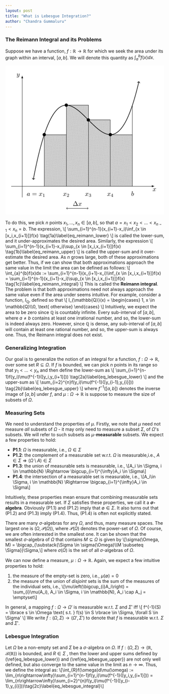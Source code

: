```yaml
---
layout: post
title: "What is Lebesgue Integration?"
author: "Chandra Gummaluru"
---
```

### The Reimann Integral and its Problems

Suppose we have a function, $f: \mathbb{R} \rightarrow \mathbb{R}$ for which we seek the area under its graph within an interval, $[a,b]$. We will denote this quantity as $\int_{a}^{b}f(x)dx$.

<img src="https://github.com/chandra-gummaluru/chandra-gummaluru.github.io/raw/master/media/lebesgue/reimann_lower_sum.gif"/>

To do this, we pick $n$ points $x_1, \dots, x_n \in [a,b]$, so that $a = x_1 < x_2 < \dots < x_{n-1} < x_{n} = b$. The expression,
\\[
\sum_{i=1}^{n-1}(x_{i+1}-x_i)\inf_{x \in [x_i,x_{i+1}]}f(x)  \tag{1a}\label{eq_reimann_lower}
\\]
is called the lower-sum, and it under-approximates the desired area. Similarly, the expression
\\[
\sum_{i=1}^{n-1}(x_{i+1}-x_i)\sup_{x \in [x_i,x_{i+1}]}f(x) \tag{1b}\label{eq_reimann_upper}
\\]
is called the upper-sum and it over-estimate the desired area. As $n$​ grows  large, both of these approximations get better. Thus, if we can show that both approximations approach the same value in the limit the area can be defined as follows:
\\[
\int_{a}^{b}f(x)dx := \sum_{i=1}^{n-1}(x_{i+1}-x_i)\inf_{x \in [x_i,x_{i+1}]}f(x) = \sum_{i=1}^{n-1}(x_{i+1}-x_i)\sup_{x \in [x_i,x_{i+1}]}f(x) \tag{1c}\label{eq_reimann_integral}
\\]
This is called the **Reimann integral**. The problem is that both approximations need not always approach the same value even if the area under seems intuitive. For example, consider a function, $I_{\mathbb{Q}}$, defined so that
\\[
I_{\mathbb{Q}}(x) = \begin{cases}
1, x \in \mathbb{Q}\\\\0, \text{ otherwise}
\end{cases}
\\]
Intuitively, we expect the area to be zero since $\mathbb{Q}$ is countably infinite. Every sub-interval of $[a,b]$, where $a \neq b$ contains at least one irrational number, and so, the lower-sum is indeed always zero. However, since $\mathbb{Q}$ is dense, any sub-interval of $[a,b]$ will contain at least one rational number, and so, the upper-sum is always one. Thus, the Reimann integral does not exist.

### Generalizing Integration

Our goal is to generalize the notion of an integral for a function, $f: \Omega \rightarrow \mathbb{R}$,  over some set $R \subseteq \Omega$. If $f$ is bounded, we can pick $n$ points in its range so that $y_1 < \dots < y_n$ and then define the lower-sum as
\\[
\sum_{i=1}^{n-1}f(y_i)\mu(f^{-1}([y_i,y_{i+1}])) \tag{2a}\label{eq_lebesgue_lower}
\\]
and the upper-sum as
\\[
\sum_{i=2}^{n}f(y_i)\mu(f^{-1}([y_{i-1},y_{i}])) \tag{2b}\label{eq_lebesgue_upper}
\\]
where $f^{-1}([a,b])$ denotes the inverse image of $[a,b]$ under $f$, and $\mu: \Omega \rightarrow \mathbb{R}$ is suppose to measure the size of subsets of $\Omega$.

### Measuring Sets
We need to understand the properties of $\mu$.  Firstly, we note that $\mu$ need not measure *all* subsets of $\Omega$ - it may only need to measure a subset $\Sigma$, of $\Omega$'s subsets. We will refer to such subsets as $\mu$-**measurable** subsets. We expect a few properties to hold:

- **P1.1**: $\Omega$ is measurable, i.e., $\Omega \in \Sigma$ 
- **P1.2**: the complement of a measurable set w.r.t. $\Omega$ is measurable,i.e., $A \in \Sigma \Rightarrow (\Omega \setminus A) \in \Sigma$
- **P1.3**: the union of measurable sets is measurable, i.e.,
\\[A_i \in \Sigma, i \in \mathbb{N} \Rightarrow \bigcup_{i=1}^{\infty}A_i \in \Sigma\\]
- **P1.4**: the intersection of a measurable set is measurable, i.e.,
\\[A_i\in \Sigma, i \in \mathbb{N} \Rightarrow \bigcap_{i=1}^{\infty}A_i \in \Sigma\\]

Intuitively, these properties mean ensure that combining measurable sets results in a measurable set. If $\Sigma$ satisfies these properties, we call it a **$\sigma$-algebra**. Obviously (P1.1) and (P1.2) imply that $\emptyset \in \Sigma$. It also turns out that (P1.2) and (P1.3) imply (P1.4). Thus, (P1.4) is often not explicitly stated.

There are many $\sigma$-algebras for any $\Omega$, and thus, many measure spaces. The largest one is $(\Omega, \mathcal{P}(\Omega))$, where $\mathcal{P}(\Omega)$ denotes the power-set of $\Omega$. Of course, we are often interested in the smallest one. It can be shown that the smallest $\sigma$-algebra of $\Omega$ that contains $M \subseteq \Omega$ is given by
\\[\sigma(\Omega, M) = \bigcap_{\substack{\Sigma \in \sigma(\Omega)\\\\M \subseteq \Sigma}}\Sigma,\\]
where $\sigma(\Omega)$ is the set of all $\sigma$-algebras of $\Omega$.

We can now define a measure, $\mu: \Omega \rightarrow \mathbb{R}$. Again, we expect a few intuitive properties to hold:

1. the measure of the empty-set is zero, i.e., $\mu(\emptyset) = 0$
2. the measure of the union of *disjoint* sets is the sum of the measures of the individual sets, i.e.,
\\[\mu\left(\bigcup_{i}A_i\right) = \sum_{i}\mu(A_i), A_i \in \Sigma, i \in \mathbb{N}, A_i \cap A_j = \emptyset\\]

In general, a mapping $f: \Omega \rightarrow \Omega'$ is measurable w.r.t. $\Sigma$ and $\Sigma'$ iff
\\[
f^{-1}(S) = \lbrace s \in \Omega \text{ s.t. } f(s) \in S \rbrace \in \Sigma, \forall S \in \Sigma'
\\]
We write $f: (\Omega, \Sigma) \rightarrow (\Omega', \Sigma')$ to denote that $f$ is measurable w.r.t. $\Sigma$ and $\Sigma'$.
### Lebesgue Integration

Let $\Omega$ be a non-empty set and $\Sigma$ be a $\sigma$-algebra on $\Omega$. If $f: (\Omega, \Sigma) \rightarrow (\mathbb{R}, \mathcal{B}(\mathbb{R}))$ is bounded, and $R \in \Sigma$ , then the lower and upper sums defined by (\ref{eq_lebesgue_lower}) and (\ref{eq_lebesgue_upper}) are not only well defined, but also converge to the same value in the limit as $n \rightarrow \infty$. Thus, we define the integral as:
\\[\int_{R}f(\omega)d\mu(\omega) := \lim_{n\rightarrow\infty}\sum_{i=1}^{n-1}f(y_i)\mu(f^{-1}([y_i,y_{i+1}])) = \lim_{n\rightarrow\infty}\sum_{i=2}^{n}f(y_i)\mu(f^{-1}([y_{i-1},y_{i}]))\tag{2c}\label{eq_lebesgue_integral}\\]

